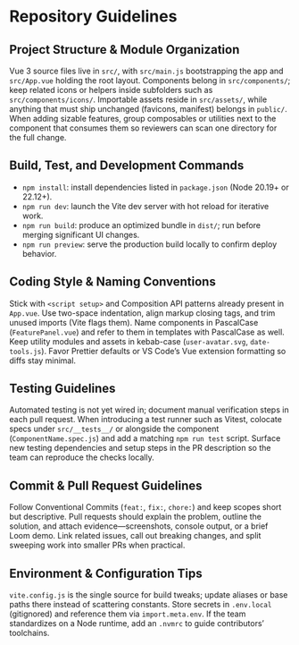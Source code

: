 # Repository Guidelines

## Project Structure & Module Organization
Vue 3 source files live in `src/`, with `src/main.js` bootstrapping the app and `src/App.vue` holding the root layout. Components belong in `src/components/`; keep related icons or helpers inside subfolders such as `src/components/icons/`. Importable assets reside in `src/assets/`, while anything that must ship unchanged (favicons, manifest) belongs in `public/`. When adding sizable features, group composables or utilities next to the component that consumes them so reviewers can scan one directory for the full change.

## Build, Test, and Development Commands
- `npm install`: install dependencies listed in `package.json` (Node 20.19+ or 22.12+).
- `npm run dev`: launch the Vite dev server with hot reload for iterative work.
- `npm run build`: produce an optimized bundle in `dist/`; run before merging significant UI changes.
- `npm run preview`: serve the production build locally to confirm deploy behavior.

## Coding Style & Naming Conventions
Stick with `<script setup>` and Composition API patterns already present in `App.vue`. Use two-space indentation, align markup closing tags, and trim unused imports (Vite flags them). Name components in PascalCase (`FeaturePanel.vue`) and refer to them in templates with PascalCase as well. Keep utility modules and assets in kebab-case (`user-avatar.svg`, `date-tools.js`). Favor Prettier defaults or VS Code’s Vue extension formatting so diffs stay minimal.

## Testing Guidelines
Automated testing is not yet wired in; document manual verification steps in each pull request. When introducing a test runner such as Vitest, colocate specs under `src/__tests__/` or alongside the component (`ComponentName.spec.js`) and add a matching `npm run test` script. Surface new testing dependencies and setup steps in the PR description so the team can reproduce the checks locally.

## Commit & Pull Request Guidelines
Follow Conventional Commits (`feat:`, `fix:`, `chore:`) and keep scopes short but descriptive. Pull requests should explain the problem, outline the solution, and attach evidence—screenshots, console output, or a brief Loom demo. Link related issues, call out breaking changes, and split sweeping work into smaller PRs when practical.

## Environment & Configuration Tips
`vite.config.js` is the single source for build tweaks; update aliases or base paths there instead of scattering constants. Store secrets in `.env.local` (gitignored) and reference them via `import.meta.env`. If the team standardizes on a Node runtime, add an `.nvmrc` to guide contributors’ toolchains.
